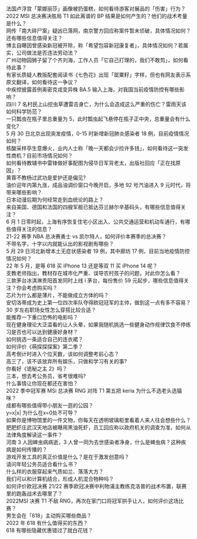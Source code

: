 法国卢浮宫「蒙娜丽莎」画像被扔蛋糕，如何看待游客对展品的「伤害」行为？  
2022 MSI 总决赛决胜局 T1 如此离谱的 BP 结果是如何产生的？他们的战术考量是什么？  
网传「南大碎尸案」疑凶已落网，南京警方回应称案件暂未侦破，具体情况如何？还有哪些信息值得关注？  
博主自曝因曾感染新冠被开除，称「希望包容新冠康复者」，具体情况如何？若属实，公司做法是否违法劳动法？  
广州动物园狮子留了个齐刘海，工作人员「它自己打理的，我们不敢剪」，如何看待此事？  
有家长质疑人教版配套阅读书《七色花》出现「罂粟籽」字样，但也有网友表示系原文翻译，如何看待这一争议？  
中疾控披露首例奥密克戎变异株 BA.5 输入上海，对我国当前疫情防控有哪些影响？  
四川 7 名村民上山挖虫草遭雷击身亡，为什么会造成这么严重的伤亡？雷雨天该如何科学防范？  
一只瓢虫在瓶子里总重量为 5，此时瓢虫起飞悬停在瓶子正中央，总重量会有什么变化?  
5 月 30 日北京出现突发疫情，0-15 时新增新冠肺炎感染者 18 例，目前疫情情况如何？  
核酸采样亭生意爆火，业内人士称「晚一天都会少捡许多钱」，如何看待这一突发性商机？目前市场情况如何？  
如何看待教辅书中雷锋做好事配图为侵华日军背老太，出版社回应「正在找原因」？  
黄蓉不教杨过武功是爱护还是偏见?  
油价迎年内第九涨，成品油调价窗口今晚开启，多地 92 号汽油进入 9 元时代，将带来哪些影响？  
日本动漫后期为何经常走到血统论的路上？  
来自美国、德国和法国的四艘军舰已抵达芬兰赫尔辛基码头，有哪些信息值得关注？  
6 月 1 日零时起，上海有序恢复住宅小区出入、公共交通运营和机动车通行，有哪些值得关注的信息？  
21-22 赛季 NBA 总决赛勇士 vs 凯尔特人，如何评价本赛季的总决赛？  
不带名字，十字以内就能认出的影视剧有哪些？  
5 月 29 日河北新增本土无症状感染者 19 例，其中廊坊 17 例，目前当地疫情防控情况如何？  
22 年 5 月，是等 618 买 iPhone 13 还是等双 11 买 iPhone 14 呢？  
支教老师指出，教材存在城市化严重、误导农村孩子的问题，对此你怎么看？  
三款茅台冰淇淋贵阳首发同时上线 i 茅台，每份售价 59 元起步，哪些信息值得关注？你会考虑购买吗？  
芯片为什么都是薄片，不能做成立方体的吗？  
安切洛蒂成为史上第一位四次率队夺得欧冠冠军的主帅，做到这一点有多不容易？  
30 岁左右职场女性怎么穿搭比较合适？  
能推荐一下重口恐怖的电影吗？  
现在健身理论大泛滥看的让人头晕，如果我随机挑选一些健身动作规律饮食不停练习是否也可以达到健康好身材？  
如何挑选一条适合自己的连衣裙？  
如何评价《萌探探探案》第二季？  
高考倒计时进入个位天数，该如何调整考前心态？  
高三了，该不该放弃所有娱乐，只做和学习有关的事?  
你看好《诡秘之主 2》吗？  
三本，想去考公务员，省考很难吗?  
什么事情让你现在都还在害怕？  
2022 季中冠军赛 MSi 总决赛 RNG 对阵 T1 第五把 keria 为什么不选老头选猫咪？  
成都有哪些值得带小朋友一逛的公园？  
y=x|x| 为什么在x=0处不可导？  
如果你是博物馆里的一件文物，你每天在透明玻璃柜里看着人来人往会想些什么？  
肥肥虾庄武汉天地店被曝用黑油死虾，员工回应称以政府机关的调查为准，如何从法律角度解读这一事件？  
河南 3 人因蜱虫病病逝，3 人曾一同为去世感染者净身，什么是蜱虫病？这种疾病是如何传播的？  
游戏开发工具的真正价值是什么？是在于激发创意吗？  
请问年轻公务员适合看什么书？  
什么样的衣服穿起来气质如兰、落落大方？  
我们可以和计算机结合，形成人机混合物种吗？  
如何评价欧冠决赛 21/22 赛季欧冠决赛中利物浦主教练克洛普的战术布置，联赛里的跑轰战术去哪里了？  
2022MSI 决赛 T1 不敌 RNG，再次在家门口将冠军拱手让人，如何评价这场比赛？  
男生会在「618」主动购买哪些商品？  
2022 年 618 有什么值得买的东西？  
618 有哪些隐藏优惠错过了就白花钱？  
